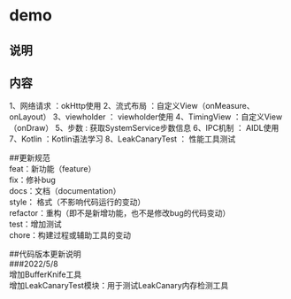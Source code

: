 # demo
## 说明

## 内容
1、网络请求 ：okHttp使用
2、流式布局 ：自定义View（onMeasure、onLayout）
3、viewholder ： viewholder使用
4、TimingView ：自定义View（onDraw）
5、步数 : 获取SystemService步数信息
6、IPC机制 ： AIDL使用
7、Kotlin ：Kotlin语法学习
8、LeakCanaryTest ： 性能工具测试

##更新规范  
feat：新功能（feature）  
fix：修补bug  
docs：文档（documentation）  
style： 格式（不影响代码运行的变动）  
refactor：重构（即不是新增功能，也不是修改bug的代码变动）  
test：增加测试  
chore：构建过程或辅助工具的变动  

##代码版本更新说明  
###2022/5/8  
增加BufferKnife工具  
增加LeakCanaryTest模块：用于测试LeakCanary内存检测工具  
